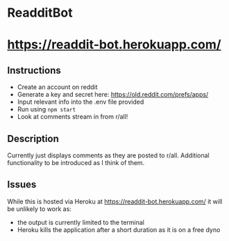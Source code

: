 # ReadditBot
# https://readdit-bot.herokuapp.com/

## Instructions
- Create an account on reddit
- Generate a key and secret here: https://old.reddit.com/prefs/apps/
- Input relevant info into the .env file provided
- Run using ```npm start```
- Look at comments stream in from r/all!

## Description
Currently just displays comments as they are posted to r/all. Additional functionality to be introduced as I think of them.

## Issues
While this is hosted via Heroku at https://readdit-bot.herokuapp.com/ it will be unlikely to work as:
- the output is currently limited to the terminal
- Heroku kills the application after a short duration as it is on a free dyno

